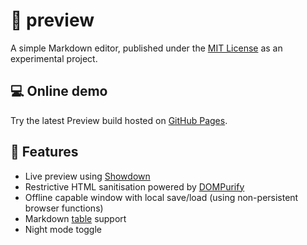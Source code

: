 # 📝 preview
A simple Markdown editor, published under the [MIT License](https://github.com/yasinS/preview/blob/master/LICENSE) as an experimental project.

## 💻 Online demo

Try the latest Preview build hosted on [GitHub Pages](https://yasins.github.io/preview/).

## 📓 Features
* Live preview using [Showdown](https://github.com/showdownjs/showdown) 
* Restrictive HTML sanitisation powered by [DOMPurify](https://github.com/cure53/DOMpurify)
* Offline capable window with local save/load (using non-persistent browser functions)
* Markdown [table](https://www.npmjs.com/package/showdown-table) support
* Night mode toggle
